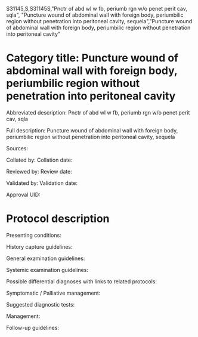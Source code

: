 S31145,S,S31145S,"Pnctr of abd wl w fb, periumb rgn w/o penet perit cav, sqla", "Puncture wound of abdominal wall with foreign body, periumbilic region without penetration into peritoneal cavity, sequela","Puncture wound of abdominal wall with foreign body, periumbilic region without penetration into peritoneal cavity"
# Category title: Puncture wound of abdominal wall with foreign body, periumbilic region without penetration into peritoneal cavity

Abbreviated description: Pnctr of abd wl w fb, periumb rgn w/o penet perit cav, sqla

Full description: Puncture wound of abdominal wall with foreign body, periumbilic region without penetration into peritoneal cavity, sequela

Sources:

Collated by:
Collation date:

Reviewed by:
Review date:

Validated by:
Validation date:

Approval UID:

# Protocol description

Presenting conditions:

History capture guidelines:

General examination guidelines:

Systemic examination guidelines:

Possible differential diagnoses with links to related protocols:

Symptomatic / Palliative management:

Suggested diagnostic tests:

Management:

Follow-up guidelines:
